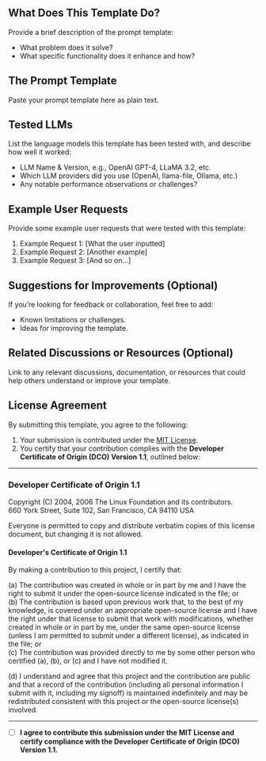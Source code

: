 <!-- Suggested Title: Prompt Template for [Agent Name]: [Describe Functionality] -->

## What Does This Template Do?

Provide a brief description of the prompt template:
- What problem does it solve?
- What specific functionality does it enhance and how?

## The Prompt Template

Paste your prompt template here as plain text.

## Tested LLMs

List the language models this template has been tested with, and describe how well it worked:
- LLM Name & Version, e.g., OpenAI GPT-4, LLaMA 3.2, etc.
- Which LLM providers did you use (OpenAI, llama-file, Ollama, etc.)
- Any notable performance observations or challenges?

## Example User Requests

Provide some example user requests that were tested with this template:
1. Example Request 1: [What the user inputted]
2. Example Request 2: [Another example]
3. Example Request 3: [And so on...]

## Suggestions for Improvements (Optional)

If you’re looking for feedback or collaboration, feel free to add:
- Known limitations or challenges.
- Ideas for improving the template.

## Related Discussions or Resources (Optional)

Link to any relevant discussions, documentation, or resources that could help others understand or improve your template.

## License Agreement

By submitting this template, you agree to the following:

1. Your submission is contributed under the [MIT License](https://opensource.org/licenses/MIT).
2. You certify that your contribution complies with the **Developer Certificate of Origin (DCO) Version 1.1**, outlined below:

---

### Developer Certificate of Origin 1.1

Copyright (C) 2004, 2006 The Linux Foundation and its contributors.  
660 York Street, Suite 102, San Francisco, CA 94110 USA

Everyone is permitted to copy and distribute verbatim copies of this license document, but changing it is not allowed.

#### Developer's Certificate of Origin 1.1

By making a contribution to this project, I certify that:

(a) The contribution was created in whole or in part by me and I have the right to submit it under the open-source license indicated in the file; or  
(b) The contribution is based upon previous work that, to the best of my knowledge, is covered under an appropriate open-source license and I have the right under that license to submit that work with modifications, whether created in whole or in part by me, under the same open-source license (unless I am permitted to submit under a different license), as indicated in the file; or  
(c) The contribution was provided directly to me by some other person who certified (a), (b), or (c) and I have not modified it.  

(d) I understand and agree that this project and the contribution are public and that a record of the contribution (including all personal information I submit with it, including my signoff) is maintained indefinitely and may be redistributed consistent with this project or the open-source license(s) involved.

---

- [ ] **I agree to contribute this submission under the MIT License and certify compliance with the Developer Certificate of Origin (DCO) Version 1.1.**


